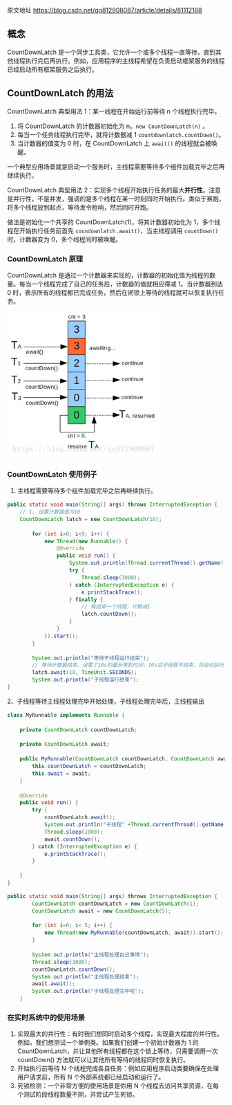 原文地址 https://blog.csdn.net/qq812908087/article/details/81112188

## 概念

CountDownLatch 是一个同步工具类，它允许一个或多个线程一直等待，直到其他线程执行完后再执行。例如，应用程序的主线程希望在负责启动框架服务的线程已经启动所有框架服务之后执行。

## CountDownLatch 的用法

CountDownLatch 典型用法 1：某一线程在开始运行前等待 n 个线程执行完毕。

1. 将 CountDownLatch 的计数器初始化为 n。`new CountDownLatch(n)` 。
2. 每当一个任务线程执行完毕，就将计数器减 1 `countdownlatch.countDown()`。
3. 当计数器的值变为 0 时，在 CountDownLatch 上 `await()` 的线程就会被唤醒。

一个典型应用场景就是启动一个服务时，主线程需要等待多个组件加载完毕之后再继续执行。



CountDownLatch 典型用法 2：实现多个线程开始执行任务的最大**并行性**。注意是并行性，不是并发，强调的是多个线程在某一时刻同时开始执行。类似于赛跑，将多个线程放到起点，等待发令枪响，然后同时开跑。



做法是初始化一个共享的 CountDownLatch(1)，将其计数器初始化为 1，多个线程在开始执行任务前首先 `coundownlatch.await()`，当主线程调用 `countDown()` 时，计数器变为 0，多个线程同时被唤醒。

### CountDownLatch 原理

CountDownLatch 是通过一个计数器来实现的，计数器的初始化值为线程的数量。每当一个线程完成了自己的任务后，计数器的值就相应得减 1。当计数器到达 0 时，表示所有的线程都已完成任务，然后在闭锁上等待的线程就可以恢复执行任务。



![img](./assets/70.png)

### CountDownLatch 使用例子

1. 主线程需要等待多个组件加载完毕之后再继续执行。



```java
public static void main(String[] args) throws InterruptedException {
    // 1. 设置计数器值为10    
    CountDownLatch latch = new CountDownLatch(10);
 
        for (int i=0; i<9; i++) {
            new Thread(new Runnable() {
                @Override
                public void run() {
                    System.out.println(Thread.currentThread().getName() + " 运行");
                    try {
                        Thread.sleep(3000);
                    } catch (InterruptedException e) {
                        e.printStackTrace();
                    } finally {
                        // 每结束一个线程，计数减1
                        latch.countDown();
                    }
                }
            }).start();
        }
 
        System.out.println("等待子线程运行结束");
    	// 等待计数器结束，设置了10s的最长等到时间，10s后子线程不结束，将自动执行
        latch.await(10, TimeUnit.SECONDS);
        System.out.println("子线程运行结束");
}
```



2、子线程等待主线程处理完毕开始处理，子线程处理完毕后，主线程输出



```java
class MyRunnable implements Runnable {
 
    private CountDownLatch countDownLatch;
 
    private CountDownLatch await;
 
    public MyRunnable(CountDownLatch countDownLatch, CountDownLatch await){
        this.countDownLatch = countDownLatch;
        this.await = await;
    }
 
    @Override
    public void run() {
        try {
            countDownLatch.await();
            System.out.println("子线程" +Thread.currentThread().getName()+ "处理自己事情");
            Thread.sleep(1000);
            await.countDown();
        } catch (InterruptedException e) {
            e.printStackTrace();
        }
 
    }
}
```



```java
public static void main(String[] args) throws InterruptedException {
        CountDownLatch countDownLatch = new CountDownLatch(1);
        CountDownLatch await = new CountDownLatch(5);
 
        for (int i=0; i< 5; i++) {
            new Thread(new MyRunnable(countDownLatch, await)).start();
        }
 
        System.out.println("主线程处理自己事情");
        Thread.sleep(3000);
        countDownLatch.countDown();
        System.out.println("主线程处理结束");
        await.await();
        System.out.println("子线程处理完毕啦");
    }
```



### 在实时系统中的使用场景



1. 实现最大的并行性：有时我们想同时启动多个线程，实现最大程度的并行性。例如，我们想测试一个单例类。如果我们创建一个初始计数器为 1 的 CountDownLatch，并让其他所有线程都在这个锁上等待，只需要调用一次 countDown() 方法就可以让其他所有等待的线程同时恢复执行。
2. 开始执行前等待 N 个线程完成各自任务：例如应用程序启动类要确保在处理用户请求前，所有 N 个外部系统都已经启动和运行了。
3. 死锁检测：一个非常方便的使用场景是你用 N 个线程去访问共享资源，在每个测试阶段线程数量不同，并尝试产生死锁。